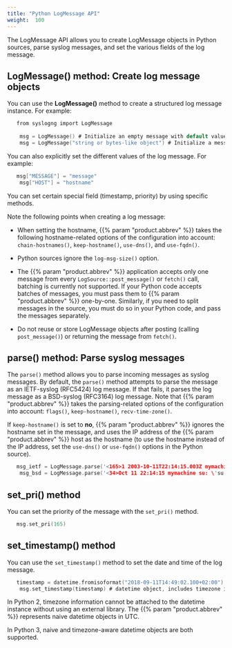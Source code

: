 ```yaml
---
title: "Python LogMessage API"
weight:  100
---
```

<!-- DISCLAIMER: This file is based on the syslog-ng Open Source Edition documentation https://github.com/balabit/syslog-ng-ose-guides/commit/2f4a52ee61d1ea9ad27cb4f3168b95408fddfdf2 and is used under the terms of The syslog-ng Open Source Edition Documentation License. The file has been modified by Axoflow. -->

The LogMessage API allows you to create LogMessage objects in Python sources, parse syslog messages, and set the various fields of the log message.


## LogMessage() method: Create log message objects

You can use the **LogMessage()** method to create a structured log message instance. For example:

```c
   from syslogng import LogMessage
    
    msg = LogMessage() # Initialize an empty message with default values (recvd timestamp, rcptid, hostid, ...)
    msg = LogMessage("string or bytes-like object") # Initialize a message and set its ${MESSAGE} field to the specified argument

```

You can also explicitly set the different values of the log message. For example:

```c
   msg["MESSAGE"] = "message"
    msg["HOST"] = "hostname"

```

You can set certain special field (timestamp, priority) by using specific methods.

Note the following points when creating a log message:

  - When setting the hostname, {{% param "product.abbrev" %}} takes the following hostname-related options of the configuration into account: `chain-hostnames()`, `keep-hostname()`, `use-dns()`, and `use-fqdn()`.

  - Python sources ignore the `log-msg-size()` option.

  - The {{% param "product.abbrev" %}} application accepts only one message from every `LogSource::post_message()` or `fetch()` call, batching is currently not supported. If your Python code accepts batches of messages, you must pass them to {{% param "product.abbrev" %}} one-by-one. Similarly, if you need to split messages in the source, you must do so in your Python code, and pass the messages separately.

  - Do not reuse or store LogMessage objects after posting (calling `post_message()`) or returning the message from `fetch()`.



## parse() method: Parse syslog messages

The `parse()` method allows you to parse incoming messages as syslog messages. By default, the `parse()` method attempts to parse the message as an IETF-syslog (RFC5424) log message. If that fails, it parses the log message as a BSD-syslog (RFC3164) log message. Note that {{% param "product.abbrev" %}} takes the parsing-related options of the configuration into account: `flags()`, `keep-hostname()`, `recv-time-zone()`.

If `keep-hostname()` is set to **no**, {{% param "product.abbrev" %}} ignores the hostname set in the message, and uses the IP address of the {{% param "product.abbrev" %}} host as the hostname (to use the hostname instead of the IP address, set the `use-dns()` or `use-fqdn()` options in the Python source).

```c
   msg_ietf = LogMessage.parse('<165>1 2003-10-11T22:14:15.003Z mymachine.example.com evntslog - ID47 [exampleSDID@32473 iut="3" eventSource="Application" eventID="1011"] An application event log entry', self.parse_options)
    msg_bsd = LogMessage.parse('<34>Oct 11 22:14:15 mymachine su: \'su root\' failed for lonvick on /dev/pts/8', self.parse_options)

```



## set_pri() method

You can set the priority of the message with the `set_pri()` method.

```c
   msg.set_pri(165)

```



## set_timestamp() method

You can use the `set_timestamp()` method to set the date and time of the log message.

```c
   timestamp = datetime.fromisoformat("2018-09-11T14:49:02.100+02:00")
    msg.set_timestamp(timestamp) # datetime object, includes timezone information

```

In Python 2, timezone information cannot be attached to the datetime instance without using an external library. The {{% param "product.abbrev" %}} represents naive datetime objects in UTC.

In Python 3, naive and timezone-aware datetime objects are both supported.

